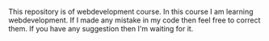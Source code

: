 This repository is of webdevelopment course.
In this course I am learning webdevelopment.
If I made any mistake in my code then feel free to correct them.
If you have any suggestion then I'm waiting for it.